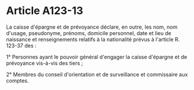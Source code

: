 # Article A123-13

La caisse d'épargne et de prévoyance déclare, en outre, les nom, nom d'usage, pseudonyme, prénoms, domicile personnel, date et lieu de naissance et renseignements relatifs à la nationalité prévus à l'article R. 123-37 des :

1° Personnes ayant le pouvoir général d'engager la caisse d'épargne et de prévoyance vis-à-vis des tiers ;

2° Membres du conseil d'orientation et de surveillance et commissaire aux comptes.
